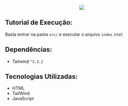 <div align="center">
  <img src="https://github.com/progmesquita/simple-crud/assets/121181562/eac1d742-d8b5-447b-a679-80f64615c2e8" heigth="200px" />
</div>

## Tutorial de Execução:
Basta entrar na pasta `src/` e executar o arquivo `index.html`

## Dependências:
- Tailwind `^3.3.2`

## Tecnologias Utilizadas:
- HTML
- TailWind
- JavaScript
